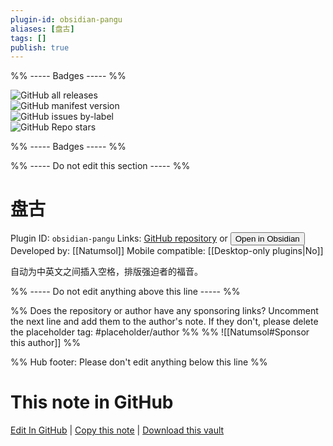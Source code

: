 ```yaml
---
plugin-id: obsidian-pangu
aliases: [盘古]
tags: []
publish: true
---
```


%% ----- Badges ----- %%

![GitHub all releases](https://img.shields.io/github/downloads/Natumsol/obsidian-pangu/total?color=573E7A&logo=github&style=for-the-badge)  
![GitHub manifest version](https://img.shields.io/github/manifest-json/v/Natumsol/obsidian-pangu?color=573E7A&logo=github&style=for-the-badge)  
![GitHub issues by-label](https://img.shields.io/github/issues/Natumsol/obsidian-pangu/help%20wanted?color=573E7A&logo=github&style=for-the-badge)  
![GitHub Repo stars](https://img.shields.io/github/stars/Natumsol/obsidian-pangu?color=573E7A&logo=github&style=for-the-badge)

%% ----- Badges ----- %%

%% ----- Do not edit this section ----- %%

# 盘古

Plugin ID: `obsidian-pangu`
Links: [GitHub repository](https://github.com/Natumsol/obsidian-pangu) or [<button id=HH>Open in Obsidian</button>](obsidian://show-plugin?id=obsidian-pangu)
Developed by: [[Natumsol]]
Mobile compatible: [[Desktop-only plugins|No]]

自动为中英文之间插入空格，排版强迫者的福音。

%% ----- Do not edit anything above this line ----- %%

%% Does the repository or author have any sponsoring links? Uncomment the next line and add them to the author's note. If they don't, please delete the placeholder tag: #placeholder/author %%
%% ![[Natumsol#Sponsor this author]] %%

%% Hub footer: Please don't edit anything below this line %%

# This note in GitHub

<span class="git-footer">[Edit In GitHub](https://github.dev/obsidian-community/obsidian-hub/blob/main/02%20-%20Community%20Expansions/02.05%20All%20Community%20Expansions/Plugins/obsidian-pangu.md "git-hub-edit-note") | [Copy this note](https://raw.githubusercontent.com/obsidian-community/obsidian-hub/main/02%20-%20Community%20Expansions/02.05%20All%20Community%20Expansions/Plugins/obsidian-pangu.md "git-hub-copy-note") | [Download this vault](https://github.com/obsidian-community/obsidian-hub/archive/refs/heads/main.zip "git-hub-download-vault") </span>
